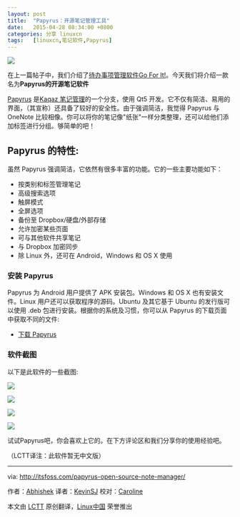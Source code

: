 ```yaml
---
layout: post
title:	"Papyrus：开源笔记管理工具"
date:	2015-04-28 08:34:00 +0800 
categories:	分享 linuxcn 
tags:	[linuxcn,笔记软件,Papyrus]
---
```



![](/Asserts/Images//attachment/album/201504/27/103532ftwifdiyuvnefhwu.jpg)


在上一篇帖子中，我们介绍了[待办事项管理软件Go For It!](http://linux.cn/article-5337-1.html)。今天我们将介绍一款名为**Papyrus的开源笔记软件**


[Papyrus](http://aseman.co/en/products/papyrus/) 是[Kaqaz 笔记管理](https://github.com/sialan-labs/kaqaz/)的一个分支，使用 Qt5 开发。它不仅有简洁、易用的界面，（其宣称）还具备了较好的安全性。由于强调简洁，我觉得 Papyrus 与 OneNote 比较相像。你可以将你的笔记像"纸张"一样分类整理，还可以给他们添加标签进行分组。够简单的吧！


Papyrus 的特性:
------------


虽然 Papyrus 强调简洁，它依然有很多丰富的功能。它的一些主要功能如下：


* 按类别和标签管理笔记
* 高级搜索选项
* 触屏模式
* 全屏选项
* 备份至 Dropbox/硬盘/外部存储
* 允许加密某些页面
* 可与其他软件共享笔记
* 与 Dropbox 加密同步
* 除 Linux 外，还可在 Android，Windows 和 OS X 使用


### 安装 Papyrus


Papyrus 为 Android 用户提供了 APK 安装包。Ｗindows 和 OS X 也有安装文件。Linux 用户还可以获取程序的源码。Ubuntu 及其它基于 Ubuntu 的发行版可以使用 .deb 包进行安装。根据你的系统及习惯，你可以从 Papyrus 的下载页面中获取不同的文件:


* [下载 Papyrus](http://aseman.co/en/products/papyrus/)


### 软件截图


以下是此软件的一些截图:


![](/Asserts/Images//attachment/album/201504/27/103532kb0o2pr30m3b0ih0.jpg)


![](/Asserts/Images//attachment/album/201504/27/103533n4r3wph3n2rrqmp2.jpg)


![](/Asserts/Images//attachment/album/201504/27/103533rr77lrhh5kmiizrr.jpg)


![](/Asserts/Images//attachment/album/201504/27/103534b2gup9lnc99aoiwn.jpg)


试试Papyrus吧，你会喜欢上它的。在下方评论区和我们分享你的使用经验吧。


（LCTT译注：此软件暂无中文版）




---


via: <http://itsfoss.com/papyrus-open-source-note-manager/>


作者：[Abhishek](http://itsfoss.com/author/abhishek/) 译者：[KevinSJ](https://github.com/KevinSJ) 校对：[Caroline](https://github.com/carolinewuyan)


本文由 [LCTT](https://github.com/LCTT/TranslateProject) 原创翻译，[Linux中国](http://linux.cn/) 荣誉推出
